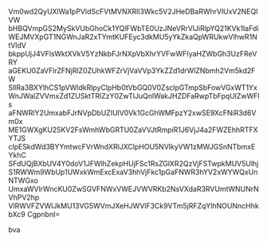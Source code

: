 Vm0wd2QyUXlWa1pPVldScFVtMVNXRll3Wkc5V2JHeDBaRWhrVlUxV2NEQlVW
bHBQVmpGS2MySkVUbGhoCk1YQlFWbTE0UzJNeVRrVlJiRlpYQ21KVk1IaFdi
WEJMVXpGT1NGWnJaR2xTYmtKUFEyc3dkMU5yYkZkaQpWRUkwVlhwR1NtVldV
bkppUjJ4VFlsWktXVkV5YzNkbFJrNXpVbXhrYVFwWFIyaHZWbGh3UzFReVRY
aGEKU0ZaVFlrZFNjRlZ0ZUhkWFZrVjVaVVp3YkZZd1drWlZNbmh2Vm5kd2FW
SllRa3BXYlhCS1pVWldkRlpyClpHb0tVbGQ0V0ZsclpGTmpSbFowVGxWT1Yx
WnJWalZVVmxZd1ZUSktTRlZzY0ZwTlJuQnlWakJHZDFaRwpTbFpqUlZwWFls
aFNWRlY2UmxabFJrNVpDbUZIUlV0Vk1GcGhWMFpzY2xwSE9XcFNiR3d6Vm0x
ME1GWXgKU25KV2FsWmhWbGRTU0ZaVVJtRmpiR1J6VjJ4a2FWZEhhRTFXYTJS
clpESkdWd3BYYmtwcFVrWndXRlJXClpHOU5NVlkyVW1zMWJGSnNTbmxEYkhC
SFdUQjBXbUV4Y0doV1JFWlhZekpHUjFSc1RsZGlXR2QzVjFSTwpkMUV5Ulhj
S1RWWm9WbUp1UWxkWmExcExaV3hhVjFkc1pGaFNWR3hYV2xWYWQxUnNTWGxo
UmxaWVlrWncKU0ZwSGVFNWxVWEJVWVRKb2NsVXdaR3RVUmtWNUNrNVhPV2hp
VlRWVFZVWlJkMU13VG5WVmJXeHJWVlF3Ck9VTm5jRFZqYlhNOUNncHhkbXc9
CgpnbnI=

bva